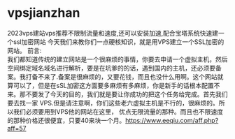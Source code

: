 # vpsjianzhan
2023vps建站vps推荐不限制流量和速度,还可以安装加速,配合宝塔系统快速建一个ssl加密网站
今天我们来教你们一点硬核知识，就是用VPS建立一个SSL加密的网站。  前言:  
我们都知道传统的建立网站是一个很麻烦的事情，你要去申请一个虚拟主机，然后空间绑定域名域名进行解析，要是在坑爹的的话，遇到国内的主机，还必须要备案。我打备不来了.备案是很麻烦的，又要花钱，而且也没什么用啊。这个网站就算可以了，但是在sSL加密这方面要多麻烦有多麻烦，你是新手的话根本配置不来。那不要发了今天的目的，我们就是要让你成功的把这个任务给完成。首先我们要去找一家 VPS.但是请注意啊，你们这些老六虚拟主机是不行的，很麻烦的。所以我们必须要用到VPS他的网站在这里，  优点无限流量的那种。而且也不限速度的那种价格还很便宜，只要40来块一个月。https://www.eeqiu.com/aff.php?aff=57

